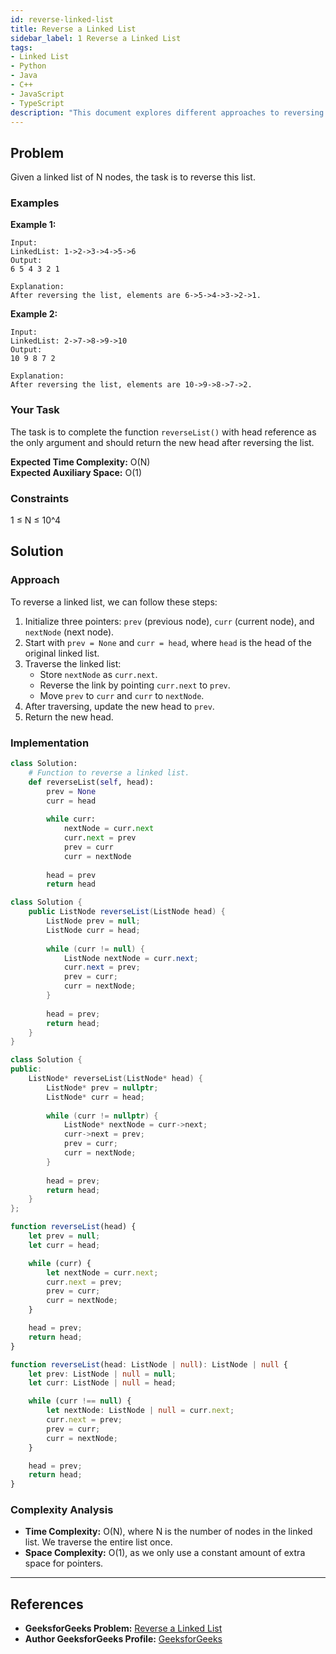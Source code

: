 ```yaml
---
id: reverse-linked-list
title: Reverse a Linked List
sidebar_label: 1 Reverse a Linked List
tags:
- Linked List
- Python
- Java
- C++
- JavaScript
- TypeScript
description: "This document explores different approaches to reversing a linked list, including solutions in Python, Java, C++, JavaScript, and TypeScript."
---
```


## Problem

Given a linked list of N nodes, the task is to reverse this list.

### Examples

**Example 1:**

```
Input:
LinkedList: 1->2->3->4->5->6
Output:
6 5 4 3 2 1

Explanation:
After reversing the list, elements are 6->5->4->3->2->1.
```

**Example 2:**

```
Input:
LinkedList: 2->7->8->9->10
Output:
10 9 8 7 2

Explanation:
After reversing the list, elements are 10->9->8->7->2.
```

### Your Task
The task is to complete the function `reverseList()` with head reference as the only argument and should return the new head after reversing the list.

**Expected Time Complexity:** O(N)  
**Expected Auxiliary Space:** O(1)

### Constraints
1 ≤ N ≤ 10^4

## Solution

### Approach

To reverse a linked list, we can follow these steps:

1. Initialize three pointers: `prev` (previous node), `curr` (current node), and `nextNode` (next node).
2. Start with `prev = None` and `curr = head`, where `head` is the head of the original linked list.
3. Traverse the linked list:
   - Store `nextNode` as `curr.next`.
   - Reverse the link by pointing `curr.next` to `prev`.
   - Move `prev` to `curr` and `curr` to `nextNode`.
4. After traversing, update the new head to `prev`.
5. Return the new head.

### Implementation

<Tabs>
  <TabItem value="python" label="Python">

```python
class Solution:
    # Function to reverse a linked list.
    def reverseList(self, head):
        prev = None
        curr = head
        
        while curr:
            nextNode = curr.next
            curr.next = prev
            prev = curr
            curr = nextNode
            
        head = prev
        return head
```

  </TabItem>
  <TabItem value="java" label="Java">

```java
class Solution {
    public ListNode reverseList(ListNode head) {
        ListNode prev = null;
        ListNode curr = head;
        
        while (curr != null) {
            ListNode nextNode = curr.next;
            curr.next = prev;
            prev = curr;
            curr = nextNode;
        }
        
        head = prev;
        return head;
    }
}
```

  </TabItem>
  <TabItem value="cpp" label="C++">

```cpp
class Solution {
public:
    ListNode* reverseList(ListNode* head) {
        ListNode* prev = nullptr;
        ListNode* curr = head;
        
        while (curr != nullptr) {
            ListNode* nextNode = curr->next;
            curr->next = prev;
            prev = curr;
            curr = nextNode;
        }
        
        head = prev;
        return head;
    }
};
```

  </TabItem>
  <TabItem value="javascript" label="JavaScript">

```javascript
function reverseList(head) {
    let prev = null;
    let curr = head;

    while (curr) {
        let nextNode = curr.next;
        curr.next = prev;
        prev = curr;
        curr = nextNode;
    }

    head = prev;
    return head;
}
```

  </TabItem>
  <TabItem value="typescript" label="TypeScript">

```typescript
function reverseList(head: ListNode | null): ListNode | null {
    let prev: ListNode | null = null;
    let curr: ListNode | null = head;

    while (curr !== null) {
        let nextNode: ListNode | null = curr.next;
        curr.next = prev;
        prev = curr;
        curr = nextNode;
    }

    head = prev;
    return head;
}
```

  </TabItem>
</Tabs>

### Complexity Analysis

- **Time Complexity:** O(N), where N is the number of nodes in the linked list. We traverse the entire list once.
- **Space Complexity:** O(1), as we only use a constant amount of extra space for pointers.

---

## References

- **GeeksforGeeks Problem:** [Reverse a Linked List](https://www.geeksforgeeks.org/reverse-a-linked-list/)
- **Author GeeksforGeeks Profile:** [GeeksforGeeks](https://www.geeksforgeeks.org/user/GeeksforGeeks/)
